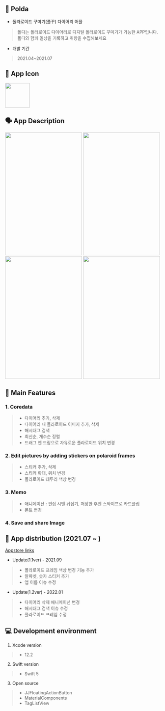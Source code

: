 ## 📝 Polda

+ 폴라로이드 꾸미기(폴꾸) 다이어리 어플
> 폴다는 폴라로이드 다이어리로 디지털 폴라로이드 꾸미기가 가능한 APP입니다. 폴다와 함께 일상을 기록하고 취향을 수집해보세요

+ 개발 기간
> 2021.04~2021.07

## 💫 App Icon

<img src = "https://user-images.githubusercontent.com/77603632/130615082-4271355e-512c-439c-be99-9071807aaee2.png" width="80" height="80"> 

## 🗣 App Description

<p float="left">
  
<img src = "https://user-images.githubusercontent.com/77603632/130616134-615501c0-56cb-47a8-a345-f8789a46f59b.png" width="250" height="400">
<img src = "https://user-images.githubusercontent.com/77603632/130614040-40ba632d-76c8-4255-a438-d17a1a254b50.png" width="250" height="400">  
<img src = "https://user-images.githubusercontent.com/77603632/130616413-0093c8b7-99fb-48b6-a0b0-25a5d423328b.png" width="250" height ="400">
<img src = "https://user-images.githubusercontent.com/77603632/130613601-a7b2ca05-eede-4d34-8b94-7203888d922a.png" width="250" height="400">
                                                                                                                                            
</p>
                                                                                                                         
                                                                                                                                          
                                                                                                                                                                                                                                                                 
                                                                                                                                          
                                                                                                                                       
                                                                                                                                            
## 📌 Main Features
### 1. Coredata
> + 다이어리 추가, 삭제
> + 다이어리 내 폴라로이드 이미지 추가, 삭제
> + 해시태그 검색
> + 최신순, 개수순 정렬
> + 드래그 앤 드랍으로 자유로운 폴라로이드 위치 변경
### 2. Edit pictures by adding stickers on polaroid frames
> + 스티커 추가, 삭제
> + 스티커 확대, 위치 변경
> + 폴라로이드 테두리 색상 변경
### 3. Memo
> + 애니메이션 : 편집 시엔 뒤집기, 저장한 후엔 스와이프로 카드플립
> + 폰트 변경
### 4. Save and share Image 
                                                                                                             
                                                                                                                                            
## 🔗 App distribution (2021.07 ~ )
[Appstore links](https://apps.apple.com/kr/app/polda/id1577353290)
- Update(1.1ver) - 2021.09 
> + 폴라로이드 프레임 색상 변경 기능 추가
> + 알파벳, 숫자 스티커 추가
> + 앱 이름 이슈 수정
- Update(1.2ver) - 2022.01
> + 다이어리 삭제 애니메이션 변경
> + 해시태그 검색 이슈 수정
> + 폴라로이드 프레임 수정
                                                                                                                                        
## 💻 Development environment
                                                                                                                                           
1. Xcode version
> + 12.2

2. Swift version
> + Swift 5
                                                                                                                                   
3. Open source
> + JJFloatingActionButton 
> + MaterialComponents
> + TagListView
                                                                                                                                            
                                                                                                                                            
                                                                                                                                         
